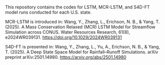 This repository contains the codes for LSTM, MCR-LSTM, and S4D-FT model runs conducted for each U.S. state.

MCR-LSTM is introduced in:
Wang, Y., Zhang, L., Erichson, N. B., & Yang, T. (2025). A Mass Conservation Relaxed (MCR) LSTM Model for Streamflow Simulation across CONUS. Water Resources Research, 61(8), e2024WR039131.
https://doi.org/10.1029/2024WR039131

S4D-FT is presented in:
Wang, Y., Zhang, L., Yu, A., Erichson, N. B., & Yang, T. (2025). A Deep State Space Model for Rainfall–Runoff Simulations. arXiv preprint arXiv:2501.14980.
https://arxiv.org/abs/2501.14980
